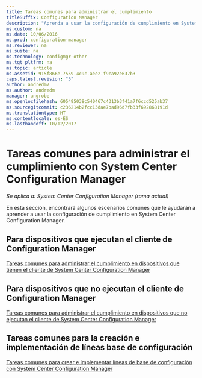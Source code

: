 ```yaml
---
title: Tareas comunes para administrar el cumplimiento
titleSuffix: Configuration Manager
description: "Aprenda a usar la configuración de cumplimiento en System Center Configuration Manager."
ms.custom: na
ms.date: 10/06/2016
ms.prod: configuration-manager
ms.reviewer: na
ms.suite: na
ms.technology: configmgr-other
ms.tgt_pltfrm: na
ms.topic: article
ms.assetid: 915f866e-7559-4c9c-aee2-f9ca92e637b3
caps.latest.revision: "5"
author: andredm7
ms.author: andredm
manager: angrobe
ms.openlocfilehash: 605495038c540467c4313b3f41a7f6ccd525ab37
ms.sourcegitcommit: c236214b2fcc13dae7bad96d7fb33f692868191d
ms.translationtype: HT
ms.contentlocale: es-ES
ms.lasthandoff: 10/12/2017
---
```

# <a name="common-tasks-for-managing-compliance-with-system-center-configuration-manager"></a>Tareas comunes para administrar el cumplimiento con System Center Configuration Manager

*Se aplica a: System Center Configuration Manager (rama actual)*

En esta sección, encontrará algunos escenarios comunes que le ayudarán a aprender a usar la configuración de cumplimiento en System Center Configuration Manager.  

## <a name="for-devices-that-run-the-configuration-manager-client"></a>Para dispositivos que ejecutan el cliente de Configuration Manager  
 [Tareas comunes para administrar el cumplimiento en dispositivos que tienen el cliente de System Center Configuration Manager](../../compliance/plan-design/common-tasks-for-managing-compliance-on-devices-with-the-client.md)  

## <a name="for-devices-that-do-not-run-the-configuration-manager-client"></a>Para dispositivos que no ejecutan el cliente de Configuration Manager  
 [Tareas comunes para administrar el cumplimiento en dispositivos que no ejecutan el cliente de System Center Configuration Manager](../../compliance/plan-design/common-tasks-for-managing-compliance-on-devices-not-running-the-client.md)  

## <a name="scenarios-for-creating-and-deploying-configuration-baselines"></a>Tareas comunes para la creación e implementación de líneas base de configuración  
 [Tareas comunes para crear e implementar líneas de base de configuración con System Center Configuration Manager](../../compliance/plan-design/common-tasks-for-creating-and-deploying-configuration-baselines.md)  
